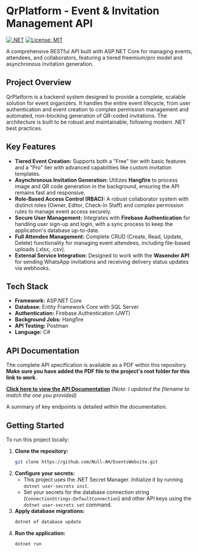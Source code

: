 # QrPlatform - Event & Invitation Management API

[![.NET](https://img.shields.io/badge/.NET-8.0-blueviolet)](https://dotnet.microsoft.com/)
[![License: MIT](https://img.shields.io/badge/License-MIT-yellow.svg)](https://opensource.org/licenses/MIT)

A comprehensive RESTful API built with ASP.NET Core for managing events, attendees, and collaborators, featuring a tiered freemium/pro model and asynchronous invitation generation.

## Project Overview

QrPlatform is a backend system designed to provide a complete, scalable solution for event organizers. It handles the entire event lifecycle, from user authentication and event creation to complex permission management and automated, non-blocking generation of QR-coded invitations. The architecture is built to be robust and maintainable, following modern .NET best practices.

## Key Features

*   **Tiered Event Creation:** Supports both a "Free" tier with basic features and a "Pro" tier with advanced capabilities like custom invitation templates.
*   **Asynchronous Invitation Generation:** Utilizes **Hangfire** to process image and QR code generation in the background, ensuring the API remains fast and responsive.
*   **Role-Based Access Control (RBAC):** A robust collaborator system with distinct roles (Owner, Editor, Check-In Staff) and complex permission rules to manage event access securely.
*   **Secure User Management:** Integrates with **Firebase Authentication** for handling user sign-up and login, with a sync process to keep the application's database up-to-date.
*   **Full Attendee Management:** Complete CRUD (Create, Read, Update, Delete) functionality for managing event attendees, including file-based uploads (.xlsx, .csv).
*   **External Service Integration:** Designed to work with the **Wasender API** for sending WhatsApp invitations and receiving delivery status updates via webhooks.

## Tech Stack

*   **Framework:** ASP.NET Core
*   **Database:** Entity Framework Core with SQL Server
*   **Authentication:** Firebase Authentication (JWT)
*   **Background Jobs:** Hangfire
*   **API Testing:** Postman
*   **Language:** C#

## API Documentation

The complete API specification is available as a PDF within this repository. **Make sure you have added the PDF file to the project's root folder for this link to work.**

**[Click here to view the API Documentation](./QrPlatform%20API%20Specification%202.0.pdf)**
*(Note: I updated the filename to match the one you provided)*

A summary of key endpoints is detailed within the documentation.

## Getting Started

To run this project locally:

1.  **Clone the repository:**
    ```sh
    git clone https://github.com/Null-AH/EventsWebsite.git
    ```
2.  **Configure your secrets:**
    *   This project uses the .NET Secret Manager. Initialize it by running `dotnet user-secrets init`.
    *   Set your secrets for the database connection string (`ConnectionStrings:DefaultConnection`) and other API keys using the `dotnet user-secrets set` command.
3.  **Apply database migrations:**
    ```sh
    dotnet ef database update
    ```
4.  **Run the application:**
    ```sh
    dotnet run
    ```